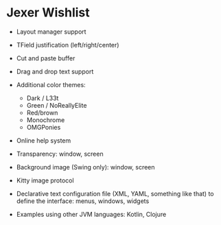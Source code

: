 Jexer Wishlist
==============

* Layout manager support

* TField justification (left/right/center)

* Cut and paste buffer

* Drag and drop text support

* Additional color themes:
  * Dark / L33t
  * Green / NoReallyElite
  * Red/brown
  * Monochrome
  * OMGPonies

* Online help system

* Transparency: window, screen

* Background image (Swing only): window, screen

* Kitty image protocol

* Declarative text configuration file (XML, YAML, something like that)
  to define the interface: menus, windows, widgets

* Examples using other JVM languages: Kotlin, Clojure
